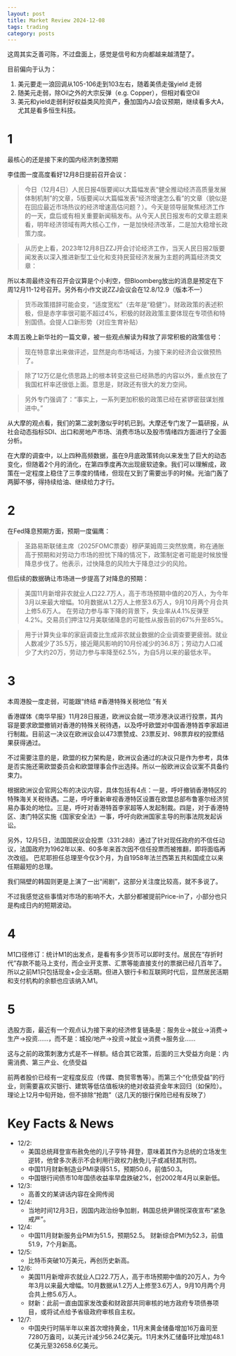 ```yaml
---
layout: post
title: Market Review 2024-12-08
tags: trading
category: posts
---
```


这周其实乏善可陈，不过盘面上，感觉是信号和方向都越来越清楚了。

目前偏向于认为：

1. 美元要走一浪回调从105-106走到103左右，随着美债走强yield 走弱
2. 随美元走弱，除Oil之外的大宗反弹（e.g. Copper），但相对看空Oil
3. 美元和yield走弱利好权益类风险资产，叠加国内JJ会议预期，继续看多大A，尤其是看多恒生科技。

# 1

最核心的还是接下来的国内经济刺激预期

李佳图一度高度看好12月8日提前召开会议：

> 今日（12月4日）人民日报4版要闻以大篇幅发表“健全推动经济高质量发展体制机制”的文章，5版要闻以大篇幅发表“经济增速怎么看”的文章（貌似是在回应最近市场热议的经济增速高估问题？）。今天是领导层聚焦经济工作的一天，盘后或有相关重要新闻稿发布。从今天人民日报发布的文章主题来看，明年经济领域有两大核心工作，一是加快经济改革，二是加大稳增长政策力度。

> 从历史上看，2023年12月8日ZZJ开会讨论经济工作，当天人民日报2版要闻发表以深入推进新型工业化和支持民营经济发展为主题的两篇经济类文章：

所以本周最终没有召开会议算是个小利空，但Bloomberg放出的消息是预定在下周12月11-12号召开。另外有小作文说ZZJ会议会在12.8/12.9（版本不一）

> 货币政策措辞可能会变，“适度宽松”（去年是“稳健”）。财政政策的表述积极，但是赤字率很可能不超过4%，积极的财政政策主要体现在专项债和特别国债。会提人口新形势（对应生育补贴）

本周五晚上新华社的一篇文章，被一些观点解读为释放了非常积极的政策信号：

> 现在特意拿出来做评述，显然是向市场喊话，为接下来的经济会议做预热了。

> 除了12万亿是化债思路上的根本转变这些已经熟悉的内容以外，重点放在了我国杠杆率还很低上面。意思是，财政还有很大的发力空间。

> 另外专门强调了：“事实上，一系列更加积极的政策已经在紧锣密鼓谋划推进中。”

从大摩的观点看，我们的第二波刺激似乎时机已到。大摩还专门发了一篇研报，从社会动态指标SDI、出口和房地产市场、消费市场以及股市情绪四方面进行了全面分析。

在大摩的调查中，以上四种高频数据，虽在9月底政策转向以来发生了巨大的动态变化，但随着2个月的消化，在第四季度再次出现疲软迹象。我们可以理解成，政策在一定程度上稳住了三季度的情绪，但现在又到了需要出手的时候。光油门轰了两脚不够，得持续给油、继续给力才行。

# 2

在Fed降息预期方面，预期一度偏鹰：

> 圣路易斯联储主席（2025FOMC票委）穆萨莱姆周三突然放鹰，称在通胀高于预期和对劳动力市场的担忧下降的情况下，政策制定者可能是时候放慢降息步伐了。他表示，过快降息的风险大于降息过少的风险。

但后续的数据确让市场进一步提高了对降息的预期：

> 美国11月新增非农就业人口22.7万人，高于市场预期中值的20万人，为今年3月以来最大增幅。10月数据从1.2万人上修至3.6万人，9月10月两个月合共上修5.6万人。
在劳动力参与率下降的背景下，失业率从4.1%反弹至4.2%。交易员们押注12月美联储降息的可能性从报告前的67%升至85%。

> 用于计算失业率的家庭调查比生成非农就业数据的企业调查要更疲弱。就业人数减少了35.5万，接近飓风影响的10月份减少的36.8万；劳动力人口减少了大约20万，劳动力参与率降至62.5%，为自5月以来的最低水平。

# 3

本周港股一度走弱，可能跟“终结 #香港特殊关税地位 ”有关

香港媒体《南华早报》11月28日报道，欧洲议会就一项涉港决议进行投票，其内容是要求欧盟撤销对香港的特殊关税待遇，以及呼吁欧盟对中国香港特首李家超进行制裁。目前这一决议在欧洲议会以473票赞成、23票反对、98票弃权的投票结果获得通过。

不过需要注意的是，欧盟的权力架构是，欧洲议会通过的决议只是作为参考，具体是否实施还需欧盟委员会和欧盟理事会作出选择。所以一般欧洲议会议案不具备约束力。

根据欧洲议会官网公布的决议内容，具体包括有4点：一是，呼吁撤销香港特区的特殊海关关税待遇。二是，呼吁重新审视香港特区设置在欧盟总部布鲁塞尔经济贸易办事处的地位。三是，呼吁对香港特首李家超等人发起制裁。四是，对于香港特区、澳门特区实施《国家安全法》一事，呼吁向欧洲国家主导的刑事法院发起诉讼。

另外，12月5日，法国国民议会投票（331:288）通过了针对现任政府的不信任动议，法国政府为1962年以来、60多年来首次因不信任投票而被推翻，即将面临再次改组。
巴尼耶担任总理至今仅3个月，为自1958年法兰西第五共和国成立以来任期最短的总理。

我们隔壁的韩国则更是上演了一出“闹剧”，这部分关注度比较高，就不多说了。

不过我感觉这些事情对市场的影响不大，大部分都被提前Price-in了，小部分也只是构成日内的短期波动。

# 4

M1口径修订：统计M1的出发点，是看有多少货币可以即时支付。居民在“存折时代”存款不能马上支付，而企业开支票、汇票等能直接支付的票据已经几百年了。所以之前M1只包括现金+企业活期。但进入银行卡和互联网时代后，显然居民活期和支付机构的余额也应该纳入M1。

# 5

选股方面，最近有一个观点认为接下来的经济修复链条是：服务业→就业→消费→生产→投资……，而不是：城投/地产→投资→就业→消费→服务业……

这与之前的政策刺激方式是不一样额。结合其它政策，后面的三大受益方向是：内需消费、第三产业、化债受益

前两者股价已经有一定程度反应（传媒、商贸零售等）。而第三个“化债受益”的行业，则需要喜欢买银行、建筑等低估值板块的绝对收益资金年末回归（如保险）。理论上12月中旬开始，但不排除“抢跑”（这几天的银行保险已经有反映了）

# Key Facts & News

- 12/2:
    - 美国总统拜登宣布赦免他的儿子亨特·拜登，意味着其作为总统的立场发生逆转，他曾多次表示不会利用行政权力赦免儿子或减轻其刑罚。
    - 中国11月财新制造业PMI录得51.5，预期50.6，前值50.3。
    - 中国银行间债市10年国债收益率早盘跌破2%，创2002年4月以来新低。
- 12/3:
    - 高善文的某讲话内容在全网传阅
- 12/4:
    - 当地时间12月3日，因国内政治纷争加剧，韩国总统尹锡悦深夜宣布“紧急戒严”。
- 12/4:
    - 中国11月财新服务业PMI为51.5，预期52.5。 财新综合PMI为52.3，前值51.9，7个月新高。
- 12/5:
    - 比特币突破10万美元，再创历史新高。
- 12/6:
    - 美国11月新增非农就业人口22.7万人，高于市场预期中值的20万人，为今年3月以来最大增幅。10月数据从1.2万人上修至3.6万人，9月10月两个月合共上修5.6万人。
    - 财新：此前一直由国家发改委和财政部共同审核的地方政府专项债券项目，或将试点给予省级政府审核自主权。
- 12/7:
    - 中国央行时隔半年以来首次增持黄金，11月末黄金储备增加16万盎司至7280万盎司，以美元计减少56.24亿美元。11月末外汇储备环比增加48.1亿美元至32658.6亿美元。